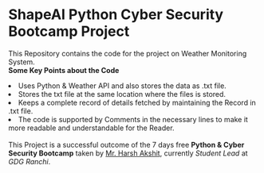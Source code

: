 # ShapeAI Python Cyber Security Bootcamp Project
This Repository contains the code for the project on Weather Monitoring System.<br>
<b>Some Key Points about the Code</b><br>
<li>Uses Python & Weather API and also stores the data as .txt file.
<li>Stores the txt file at the same location where the files is stored.<br>
<li>Keeps a complete record of details fetched by maintaining the Record in .txt file.
<li>The code is supported by Comments in the necessary lines to make it more readable and understandable for the Reader.<br>
<br>This Project is a successful outcome of the 7 days free <b>Python & Cyber Security Bootcamp</b> taken by 
  <u>Mr. Harsh Akshit</u>, currently <i>Student Lead</i> at <i>GDG Ranchi</i>.
